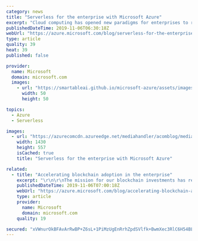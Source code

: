 ```yaml
---
category: news
title: "Serverless for the enterprise with Microsoft Azure"
excerpt: "Cloud computing has opened new paradigms for enterprises to reach higher levels of productivity and scale. At the tip of that spear is serverless computing, enabling developers, teams, and organizations to focus on business logic and leave hosting and scaling of resources to the cloud platform.\r\n\r\nAt"
publishedDateTime: 2019-11-06T06:30:18Z
webUrl: "https://azure.microsoft.com/blog/serverless-for-the-enterprise-with-microsoft-azure/"
type: article
quality: 39
heat: 39
published: false

provider:
  name: Microsoft
  domain: microsoft.com
  images:
    - url: "https://smartableai.github.io/microsoft-azure/assets/images/organizations/microsoft.com-50x50.jpg"
      width: 50
      height: 50

topics:
  - Azure
  - Serverless

images:
  - url: "https://azurecomcdn.azureedge.net/mediahandler/acomblog/media/Default/blog/77b8d4b9-ee3e-47f1-aed3-55a42d4385af.jpg"
    width: 1430
    height: 557
    isCached: true
    title: "Serverless for the enterprise with Microsoft Azure"

related:
  - title: "Accelerating blockchain adoption in the enterprise"
    excerpt: "\r\n\r\nThe mission for our blockchain investments has remained steadfast since the beginning, with the goal of democratizing complex technologies and creating connections across organizational boundaries to solve shared problems in a trusted manner. With this in mind, our roadmap has been focused on building"
    publishedDateTime: 2019-11-06T07:00:18Z
    webUrl: "https://azure.microsoft.com/blog/accelerating-blockchain-adoption-in-the-enterprise/"
    type: article
    provider:
      name: Microsoft
      domain: microsoft.com
    quality: 19

secured: "xVWnurOkBFAvArRwBP+Z6sL+1PiMzUgEnRrhZpdSVlfk+BwmXec3RlC6H54BLDdkd4lyZmwyGVDjlNRmF9ES3vz29ck1xJxqbdHvJWV/JzMwhYytVfikwit5EGMbiBbLM8OvTjPRc4Bt6sUME+szBbf/opQd7fn1oEeXTpo6GRA8WFzkNmLGsoNw0MfwsrJCFXMoL1ReZ31s/hxKmWnZK6V13ighVayBOIqk+2NBzciH3SZemA9C67bs/Gl/fqG7dNTUDxjll79lOxt+YKMZlkQbjWQmsJy1VVopVx9yPGvAAHkB9IKq+6AL3HCI5YQ3Rqdwld5qPLhvMn146VoEnw==;h6YbY/SJDUf8eUjcwS/bAQ=="
---
```


